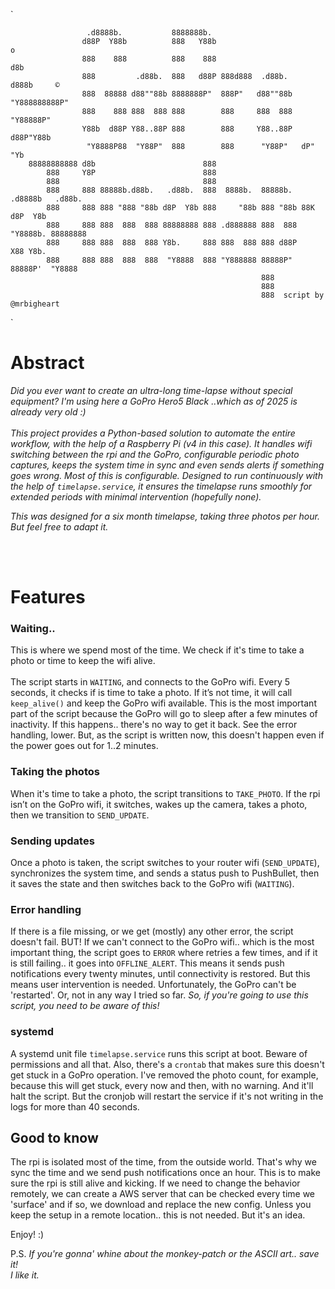 
`

                     .d8888b.           8888888b.                                     
                    d88P  Y88b          888   Y88b                        o           
                    888    888          888    888                       d8b          
                    888         .d88b.  888   d88P 888d888  .d88b.      d888b     ©    
                    888  88888 d88""88b 8888888P"  888P"   d88""88b "Y888888888P"     
                    888    888 888  888 888        888     888  888   "Y88888P"       
                    Y88b  d88P Y88..88P 888        888     Y88..88P   d88P"Y88b       
                     "Y8888P88  "Y88P"  888        888      "Y88P"   dP"     "Yb      
        88888888888 d8b                        888                                    
            888     Y8P                        888                                    
            888                                888                                    
            888     888 88888b.d88b.   .d88b.  888  8888b.  88888b.  .d8888b   .d88b. 
            888     888 888 "888 "88b d8P  Y8b 888     "88b 888 "88b 88K      d8P  Y8b
            888     888 888  888  888 88888888 888 .d888888 888  888 "Y8888b. 88888888
            888     888 888  888  888 Y8b.     888 888  888 888 d88P      X88 Y8b.    
            888     888 888  888  888  "Y8888  888 "Y888888 88888P"   88888P'  "Y8888 
                                                            888                       
                                                            888                       
                                                            888  script by @mrbigheart

`


# Abstract

*Did you ever want to create an ultra-long time-lapse without special equipment? I'm using here a 
GoPro Hero5 Black ..which as of 2025 is already very old :)*
<br>
<br>
*This project provides a Python-based solution to automate the entire workflow, with the help of a Raspberry Pi (v4 in this case). 
It handles wifi switching between the rpi and the GoPro, configurable periodic photo captures, 
keeps the system time in sync and even sends alerts if something goes wrong. Most of this is configurable.
Designed to run continuously with the help of `timelapse.service`, it ensures the timelapse runs 
smoothly for extended periods with minimal intervention (hopefully none).*

*This was designed for a six month timelapse, taking three photos per hour. But feel free to adapt it.*

<br>
<br>

# Features

### **Waiting..**
This is where we spend most of the time. We check if it's time to take a photo or time to keep the wifi alive.
<br>
<br>
The script starts in `WAITING`, and connects to the GoPro wifi. Every 5 seconds, it checks if is time to take a photo.
If it’s not time, it will call `keep_alive()` and keep the GoPro wifi available. This is the most important part of the 
script because the GoPro will go to sleep after a few minutes of inactivity. If this happens.. there's no way to get it 
back. See the error handling, lower. But, as the script is written now, this doesn't happen even if the power goes out 
for 1..2 minutes.

### **Taking the photos**
When it's time to take a photo, the script transitions to `TAKE_PHOTO`. If the rpi isn’t on the GoPro wifi, it switches,
wakes up the camera, takes a photo, then we transition to `SEND_UPDATE`.

### **Sending updates**
Once a photo is taken, the script switches to your router wifi (`SEND_UPDATE`), synchronizes the system time, and sends 
a status push to PushBullet, then it saves the state and then switches back to the GoPro wifi (`WAITING`). 

### **Error handling**
If there is a file missing, or we get (mostly) any other error, the script doesn't fail. BUT! If we can't connect to the
GoPro wifi.. which is the most important thing, the script goes to `ERROR` where retries a few times, and if it is still 
failing.. it goes into `OFFLINE_ALERT`. This means it sends push notifications every twenty minutes, until connectivity 
is restored. But this means user intervention is needed. Unfortunately, the GoPro can't be 'restarted'. Or, not in any 
way I tried so far. *So, if you're going to use this script, you need to be aware of this!*

### **systemd**
A systemd unit file `timelapse.service` runs this script at boot. Beware of permissions and all that.
Also, there's a `crontab` that makes sure this doesn't get stuck in a GoPro operation. I've removed the photo count,
for example, because this will get stuck, every now and then, with no warning. And it'll halt the script. But the cronjob
will restart the service if it's not writing in the logs for more than 40 seconds.


## Good to know

The rpi is isolated most of the time, from the outside world. That's why we sync the time and we send push notifications
once an hour. This is to make sure the rpi is still alive and kicking. If we need to change the behavior remotely, we can
create a AWS server that can be checked every time we 'surface' and if so, we download and replace the new config.
Unless you keep the setup in a remote location.. this is not needed. But it's an idea.


Enjoy! :)

P.S. _If you're gonna' whine about the monkey-patch or the ASCII art.. save it!<br>
I like it._

